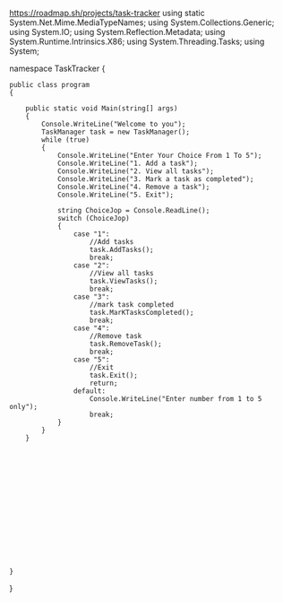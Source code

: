 https://roadmap.sh/projects/task-tracker
using static System.Net.Mime.MediaTypeNames;
using System.Collections.Generic;
using System.IO;
using System.Reflection.Metadata;
using System.Runtime.Intrinsics.X86;
using System.Threading.Tasks;
using System;

namespace TaskTracker
{
    

    public class program
    {
       
        public static void Main(string[] args)
        {
            Console.WriteLine("Welcome to you");
            TaskManager task = new TaskManager();
            while (true)
            { 
                Console.WriteLine("Enter Your Choice From 1 To 5");
                Console.WriteLine("1. Add a task");
                Console.WriteLine("2. View all tasks");
                Console.WriteLine("3. Mark a task as completed");
                Console.WriteLine("4. Remove a task");
                Console.WriteLine("5. Exit");

                string ChoiceJop = Console.ReadLine();
                switch (ChoiceJop)
                {
                    case "1":
                        //Add tasks
                        task.AddTasks();
                        break;
                    case "2":
                        //View all tasks
                        task.ViewTasks();
                        break;
                    case "3":
                        //mark task completed
                        task.MarKTasksCompleted();
                        break;
                    case "4":
                        //Remove task
                        task.RemoveTask();
                        break;
                    case "5":
                        //Exit
                        task.Exit();
                        return;
                    default:
                        Console.WriteLine("Enter number from 1 to 5 only");
                        break;
                }
            }
        }
        
      














    }
}
